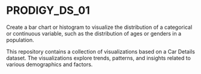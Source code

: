# PRODIGY_DS_01
Create a bar chart or histogram to visualize the distribution of a categorical or continuous variable, such as the distribution of ages or genders in a population.

This repository contains a collection of visualizations based on a Car Details dataset. The visualizations explore trends, patterns, and insights related to various demographics and factors.
